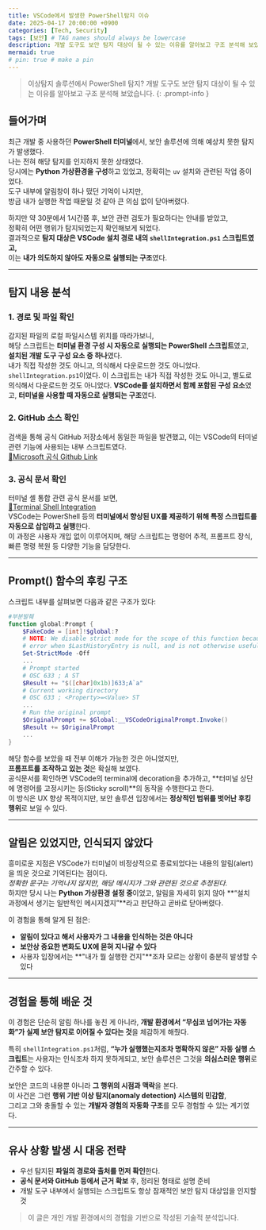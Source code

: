 ```yaml
---
title: VSCode에서 발생한 PowerShell탐지 이슈
date: 2025-04-17 20:00:00 +0900
categories: [Tech, Security]
tags: [보안] # TAG names should always be lowercase
description: 개발 도구도 보안 탐지 대상이 될 수 있는 이유를 알아보고 구조 분석해 보았습니다.
mermaid: true
# pin: true # make a pin
---
```

> 이상탐지 솔루션에서 PowerShell 탐지? 
> 개발 도구도 보안 탐지 대상이 될 수 있는 이유를 알아보고 구조 분석해 보았습니다.
{: .prompt-info }

## 들어가며
최근 개발 중 사용하던 **PowerShell 터미널**에서, 보안 솔루션에 의해 예상치 못한 탐지가 발생했다.  
나는 전혀 해당 탐지를 인지하지 못한 상태였다.  
당시에는 **Python 가상환경을 구성**하고 있었고, 정확히는 `uv` 설치와 관련된 작업 중이었다.  
도구 내부에 알림창이 하나 떴던 기억이 나지만,  
방금 내가 실행한 작업 때문일 것 같아 큰 의심 없이 닫아버렸다.  

하지만 약 30분에서 1시간쯤 후, 보안 관련 검토가 필요하다는 안내를 받았고,  
정확히 어떤 행위가 탐지되었는지 확인해보게 되었다.  
결과적으로 **탐지 대상은 VSCode 설치 경로 내의 `shellIntegration.ps1` 스크립트였고,**  
이는 **내가 의도하지 않아도 자동으로 실행되는 구조**였다.

---

## 탐지 내용 분석

### 1. 경로 및 파일 확인
감지된 파일의 로컬 파일시스템 위치를 따라가보니,  
해당 스크립트는 **터미널 환경 구성 시 자동으로 실행되는 PowerShell 스크립트**였고,  
**설치된 개발 도구 구성 요소 중 하나**였다.  
내가 직접 작성한 것도 아니고, 의식해서 다운로드한 것도 아니었다. `shellIntegration.ps1`이었다. 
이 스크립트는 내가 직접 작성한 것도 아니고, 별도로 의식해서 다운로드한 것도 아니었다. 
**VSCode를 설치하면서 함께 포함된 구성 요소**였고, **터미널을 사용할 때 자동으로 실행되는 구조**였다.


### 2. GitHub 소스 확인
검색을 통해 공식 GitHub 저장소에서 동일한 파일을 발견했고, 이는 VSCode의 터미널 관련 기능에 사용되는 내부 스크립트였다.  
[🔗Microsoft 공식 Github Link](https://github.com/microsoft/vscode/blob/main/src/vs/workbench/contrib/terminal/common/scripts/shellIntegration.ps1)


### 3. 공식 문서 확인
터미널 셸 통합 관련 공식 문서를 보면,  
[🔗Terminal Shell Integration](https://code.visualstudio.com/docs/terminal/shell-integration)  
VSCode는 PowerShell 등의 **터미널에서 향상된 UX를 제공하기 위해 특정 스크립트를 자동으로 삽입하고 실행**한다.  
이 과정은 사용자 개입 없이 이루어지며, 해당 스크립트는 명령어 추적, 프롬프트 장식, 빠른 명령 복원 등 다양한 기능을 담당한다.

---

## Prompt() 함수의 후킹 구조

스크립트 내부를 살펴보면 다음과 같은 구조가 있다:

```powershell
#부분발췌
function global:Prompt {
    $FakeCode = [int]!$global:?
    # NOTE: We disable strict mode for the scope of this function because it unhelpfully throws an
	# error when $LastHistoryEntry is null, and is not otherwise useful.
	Set-StrictMode -Off
    ...
    # Prompt started
    # OSC 633 ; A ST
	$Result += "$([char]0x1b)]633;A`a"
	# Current working directory
	# OSC 633 ; <Property>=<Value> ST
    ...
    # Run the original prompt
	$OriginalPrompt += $Global:__VSCodeOriginalPrompt.Invoke()
	$Result += $OriginalPrompt
    ...
}
```

해당 함수를 보았을 때 전부 이해가 가능한 것은 아니었지만,   
**프롬프트를 조작하고 있는 것**은 확실해 보였다.  
공식문서를 확인하면 VSCode의 terminal에 decoration을 추가하고, **터미널 상단에 명령어를 고정시키는 등(Sticky scroll)**의 동작을 수행한다고 한다.   
이 방식은 UX 향상 목적이지만, 보안 솔루션 입장에서는 **정상적인 범위를 벗어난 후킹 행위**로 보일 수 있다.  

---

## 알림은 있었지만, 인식되지 않았다

흥미로운 지점은 VSCode가 터미널이 비정상적으로 종료되었다는 내용의 알림(alert)을 띄운 것으로 기억된다는 점이다.  
_정확한 문구는 기억나지 않지만, 해당 메시지가 그와 관련된 것으로 추정된다._  
하지만 당시 나는 **Python 가상환경 설정 중**이었고, 알림을 자세히 읽지 않아 **“설치 과정에서 생기는 일반적인 메시지겠지”**라고 판단하고 곧바로 닫아버렸다.

이 경험을 통해 알게 된 점은:
- **알림이 있다고 해서 사용자가 그 내용을 인식하는 것은 아니다**
- **보안상 중요한 변화도 UX에 묻혀 지나갈 수 있다**
- 사용자 입장에서는 **"내가 뭘 실행한 건지"**조차 모르는 상황이 충분히 발생할 수 있다

---

## 경험을 통해 배운 것

이 경험은 단순히 알림 하나를 놓친 게 아니라,
**개발 환경에서 “무심코 넘어가는 자동화”가 실제 보안 탐지로 이어질 수 있다는 것**을 체감하게 해줬다.

특히 `shellIntegration.ps1`처럼,
**“누가 실행했는지조차 명확하지 않은” 자동 실행 스크립트**는
사용자는 인식조차 하지 못하게되고,
보안 솔루션은 그것을 **의심스러운 행위**로 간주할 수 있다.

보안은 코드의 내용뿐 아니라 **그 행위의 시점과 맥락**을 본다.  
이 사건은 그런 **행위 기반 이상 탐지(anomaly detection) 시스템의 민감함**,  
그리고 그와 충돌할 수 있는 **개발자 경험의 자동화 구조**를 모두 경험할 수 있는 계기였다.  

---

## 유사 상황 발생 시 대응 전략

- 우선 탐지된 **파일의 경로와 출처를 먼저 확인**한다.  
- **공식 문서와 GitHub 등에서 근거 확보** 후, 정리된 형태로 설명 준비
- 개발 도구 내부에서 실행되는 스크립트도 항상 잠재적인 보안 탐지 대상임을 인지할 것

> 이 글은 개인 개발 환경에서의 경험을 기반으로 작성된 기술적 분석입니다. 

